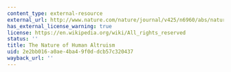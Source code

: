 ```yaml
---
content_type: external-resource
external_url: http://www.nature.com/nature/journal/v425/n6960/abs/nature02043.html
has_external_license_warning: true
license: https://en.wikipedia.org/wiki/All_rights_reserved
status: ''
title: The Nature of Human Altruism
uid: 2e2bb016-a0ae-4ba4-9f0d-dcb57c320437
wayback_url: ''
---
```

